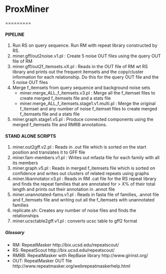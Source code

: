 <h1><b>ProxMiner</b></h1>
=========
<p><h4>PIPELINE</h4>
<ol>
<li>Run RS on query sequence. Run RM with repeat library constructed by RS.</li> 
<li>miner.gff/out2noise.v1.pl : Create 5 noise OUT files using the query OUT file of RM</li>
<li>miner.gff/out2f_itemsets.vX.pl : Reads in the OUT file of RM wt RS library and prints out the frequent itemsets and the copy/cluster information for each relationship. Do this for the query OUT file and the 5 noise OUT files</li>
<li>Merge f_itemsets from query sequence and background noise sets 
<ul>
<li>miner.merge_ALL_f_itemsets.v3.pl : Merge all the f_itemset files to create merged f_itemsets file and a stats file</li>
<li>miner.merge_ALL_f_itemsets.stage1.v1.multi.pl : Merge the original f_itemset and any number of noise f_itemset files to create merged f_itemsets file and a stats file</li>
</ul>
<li>miner.graph.stage1.v5.pl : Produce connected components using the merged f_itemsets file and RMRB annotations.</li>
</li>
</ol>
</p>

<p><h4>STAND ALONE SCRIPTS</h4>
<ol>
<li>miner.out2gff.v2.pl : Reads in .out file which is sorted on the start position and translates it to GFF file</li>
<li>miner.fam-members.v1.pl : Writes out mfasta file for each family with all its members</li>
<li>miner.graph.v5.pl : Reads in merged f_itemsets file which is sorted on confidence and writes out clusters of related repeats using graphs</li>
<li>miner.libannotator.v3.pl : Reads in RM .cat file for the RS repeat library and finds the repeat families that are annotated for > X% of their total length and prints out their annotation in .annot file</li>
<li>miner.unannotated-fams.v1.pl : Reads in fasta file of families, .annot file and f_itemsets file and writing out all the f_itemsets with unannotated families </li>
<li>replicate.sh: Creates any number of noise files and finds the relationships</li>
<li>miner.ucsctable2gff.v1.pl : converts ucsc table to gff2 format</li>
</ol></p>

<p><h5>Glossary</h5>
<ul>
<li>RM: RepeatMasker http://bix.ucsd.edu/repeatscout/</li>
<li>RS: RepeatScout http://bix.ucsd.edu/repeatscout/</li>
<li>RMRB: RepeatMasker with RepBase library http://www.girinst.org/</li>
<li>OUT: RepeatMasker OUT file http://www.repeatmasker.org/webrepeatmaskerhelp.html</li>
</ul>